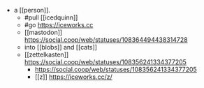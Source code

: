 - a [[person]].
	- #pull [[icedquinn]]
	- #go https://iceworks.cc
	- [[mastodon]] https://social.coop/web/statuses/108364494438314728
	- into [[blobs]] and [[cats]]
	- [[zettelkasten]] https://social.coop/web/statuses/108356241334377205
		- https://social.coop/web/statuses/108356241334377205
		- [[z]] https://iceworks.cc/z/